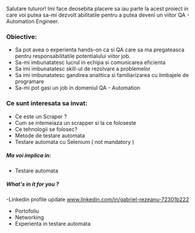  Salutare tuturor! Imi face deosebita placere sa iau parte la acest proiect in care voi putea sa-mi dezvolt abilitatile pentru a putea deveni un viitor QA - Automation Engineer.
 
### Obiective:
- Sa pot avea o experienta hands-on ca si QA care sa ma pregateasca pentru responsabilitatile potentialului viitor job.
- Sa-mi imbunatatesc lucrul in echipa si comunicarea eficienta
- Sa imi imbunatatesc skill-ul de rezolvare a problemelor
- Sa imi imbunatatesc gandirea analitica si familiarizarea cu limbajele de programare
- Sa-mi pot gasi un job in domeniul QA - Automation

### Ce sunt interesata sa invat:
- Ce este un Scraper ?
- Cum se intemeiaza un scrapper si la ce foloseste
- Ce tehnologii se folosec?
- Metode de testare automata
- Testare automata cu Selenium ( not mandatory )


##### Ma voi implica in:
 - Testare automata

#####  What's in it for you ?
-Linkedin profile update www.linkedin.com/in/gabriel-rezeanu-72301b222 
- Portofoliu
- Networking
- Experienta in testare automata
